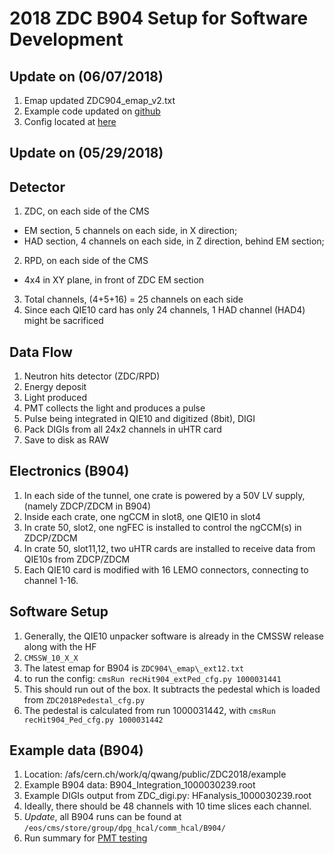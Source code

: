 # 2018 ZDC B904 Setup for Software Development
## Update on (06/07/2018)
1. Emap updated ZDC904_emap_v2.txt
2. Example code updated on [github](https://github.com/BetterWang/QWNtrkOfflineProducer/blob/ZDC2018/src/QWZDC2018Producer.cc)
3. Config located at [here](https://github.com/BetterWang/QWNtrkOfflineProducer/blob/ZDC2018/run2018/ZDC_digi.py)

## Update on (05/29/2018)
## Detector
1. ZDC, on each side of the CMS
  * EM section, 5 channels on each side, in X direction;
  * HAD section, 4 channels on each side, in Z direction, behind EM section;
2. RPD, on each side of the CMS
  * 4x4 in XY plane, in front of ZDC EM section
3. Total channels, (4+5+16) = 25 channels on each side
4. Since each QIE10 card has only 24 channels, 1 HAD channel (HAD4) might be sacrificed

## Data Flow
1. Neutron hits detector (ZDC/RPD)
2. Energy deposit
3. Light produced
4. PMT collects the light and produces a pulse
5. Pulse being integrated in QIE10 and digitized (8bit), DIGI
6. Pack DIGIs from all 24x2 channels in uHTR card
7. Save to disk as RAW

## Electronics (B904)
1. In each side of the tunnel, one crate is powered by a 50V LV supply, (namely ZDCP/ZDCM in B904)
2. Inside each crate, one ngCCM in slot8, one QIE10 in slot4
3. In crate 50, slot2, one ngFEC is installed to control the ngCCM(s) in ZDCP/ZDCM
4. In crate 50, slot11,12, two uHTR cards are installed to receive data from QIE10s from ZDCP/ZDCM
5. Each QIE10 card is modified with 16 LEMO connectors, connecting to channel 1-16.

## Software Setup
1. Generally, the QIE10 unpacker software is already in the CMSSW release along with the HF
2. `CMSSW_10_X_X`
3. The latest emap for B904 is `ZDC904\_emap\_ext12.txt`
4. to run the config: `cmsRun recHit904_extPed_cfg.py 1000031441`
5. This should run out of the box. It subtracts the pedestal which is loaded from `ZDC2018Pedestal_cfg.py`
6. The pedestal is calculated from run 1000031442, with `cmsRun recHit904_Ped_cfg.py 1000031442`

## Example data (B904)
1. Location: /afs/cern.ch/work/q/qwang/public/ZDC2018/example
2. Example B904 data: B904_Integration_1000030239.root
3. Example DIGIs output from ZDC\_digi.py: HFanalysis_1000030239.root
4. Ideally, there should be 48 channels with 10 time slices each channel.
5. *Update*, all B904 runs can be found at `/eos/cms/store/group/dpg_hcal/comm_hcal/B904/`
6. Run summary for [PMT testing](https://www.evernote.com/l/AAG1pcCjgENOX6JdCExUbyTMNX4_Mf6Ydcs)

